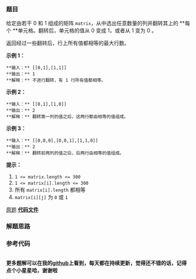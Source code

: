 ### 题目
给定由若干 0 和 1 组成的矩阵 `matrix`，从中选出任意数量的列并翻转其上的  **每个  **单元格。翻转后，单元格的值从 0 变成 1，或者从
1 变为 0 。

返回经过一些翻转后，行上所有值都相等的最大行数。



**示例 1：**

    
    
    **输入：** [[0,1],[1,1]]
    **输出：** 1
    **解释：** 不进行翻转，有 1 行所有值都相等。
    

**示例 2：**

    
    
    **输入：** [[0,1],[1,0]]
    **输出：** 2
    **解释：** 翻转第一列的值之后，这两行都由相等的值组成。
    

**示例 3：**

    
    
    **输入：** [[0,0,0],[0,0,1],[1,1,0]]
    **输出：** 2
    **解释：** 翻转前两列的值之后，后两行由相等的值组成。



**提示：**

  1. `1 <= matrix.length <= 300`
  2. `1 <= matrix[i].length <= 300`
  3. 所有 `matrix[i].length` 都相等
  4. `matrix[i][j]` 为 `0` 或 `1`

[原题](https://leetcode-cn.com/problems/flip-columns-for-maximum-number-of-equal-rows/)    **[代码文件]()**


### 解题思路




### 参考代码

```go


```




**更多题解可以在我的[github](https://github.com/LZH139/leetcode_Go)上看到，每天都在持续更新，觉得还不错的话，记得点个小星星哈，谢谢啦**
